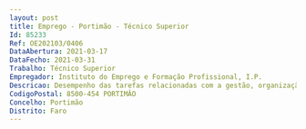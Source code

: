 ```yaml
--- 
layout: post
title: Emprego - Portimão - Técnico Superior
Id: 85233
Ref: OE202103/0406
DataAbertura: 2021-03-17
DataFecho: 2021-03-31
Trabalho: Técnico Superior
Empregador: Instituto do Emprego e Formação Profissional, I.P.
Descricao: Desempenho das tarefas relacionadas com a gestão, organização, execução,acompanhamento e avaliação de ações de formação profissional dirigidas a jovens eadultos, designadamente • Atendimento de candidatos • Organização e planificação de ações de formação profissional • Seleção de equipas formativas e entidades formadoras,• Acompanhamento de ações de formação profissional • Registo e processamento de dados nos sistemas informáticos • Organizar e manter atualizados os processos técnico pedagógicos • Intervenção preferencial nos concelhos de Portimão, Lagoa Silves e Monchique.
CodigoPostal: 8500-454 PORTIMÂO
Concelho: Portimão
Distrito: Faro
--- 
```

